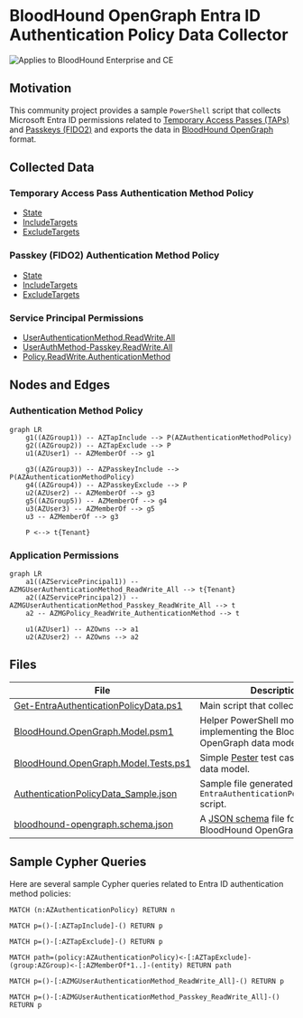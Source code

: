 # BloodHound OpenGraph Entra ID Authentication Policy Data Collector

![Applies to BloodHound Enterprise and CE](https://mintlify.s3.us-west-1.amazonaws.com/specterops/assets/enterprise-AND-community-edition-pill-tag.svg)

## Motivation

This community project provides a sample `PowerShell` script that collects Microsoft Entra ID permissions related
to [Temporary Access Passes (TAPs)](https://learn.microsoft.com/en-us/entra/identity/authentication/howto-authentication-temporary-access-pass)
and [Passkeys (FIDO2)](https://learn.microsoft.com/en-us/entra/identity/authentication/how-to-enable-passkey-fido2)
and exports the data in [BloodHound OpenGraph](https://specterops.io/opengraph/) format.

## Collected Data

### Temporary Access Pass Authentication Method Policy

- [State](https://learn.microsoft.com/en-us/graph/api/temporaryaccesspassauthenticationmethodconfiguration-get?view=graph-rest-1.0&tabs=http)
- [IncludeTargets](https://learn.microsoft.com/en-us/graph/api/resources/temporaryaccesspassauthenticationmethodconfiguration?view=graph-rest-1.0#relationships)
- [ExcludeTargets](https://learn.microsoft.com/en-us/graph/api/resources/temporaryaccesspassauthenticationmethodconfiguration?view=graph-rest-1.0#properties)

### Passkey (FIDO2) Authentication Method Policy

- [State](https://learn.microsoft.com/en-us/graph/api/fido2authenticationmethodconfiguration-get?view=graph-rest-1.0&tabs=http)
- [IncludeTargets](https://learn.microsoft.com/en-us/graph/api/resources/fido2authenticationmethodconfiguration?view=graph-rest-1.0#relationships)
- [ExcludeTargets](https://learn.microsoft.com/en-us/graph/api/resources/fido2authenticationmethodconfiguration?view=graph-rest-1.0#properties)

### Service Principal Permissions

- [UserAuthenticationMethod.ReadWrite.All](https://learn.microsoft.com/en-us/graph/permissions-reference#userauthenticationmethodreadwriteall)
- [UserAuthMethod-Passkey.ReadWrite.All](https://learn.microsoft.com/en-us/graph/permissions-reference#userauthmethod-passkeyreadwriteall)
- [Policy.ReadWrite.AuthenticationMethod](https://learn.microsoft.com/en-us/graph/permissions-reference#policyreadwriteauthenticationmethod)

## Nodes and Edges

### Authentication Method Policy

```mermaid
graph LR
    g1((AZGroup1)) -- AZTapInclude --> P(AZAuthenticationMethodPolicy)
    g2((AZGroup2)) -- AZTapExclude --> P
    u1(AZUser1) -- AZMemberOf --> g1

    g3((AZGroup3)) -- AZPasskeyInclude --> P(AZAuthenticationMethodPolicy)
    g4((AZGroup4)) -- AZPasskeyExclude --> P
    u2(AZUser2) -- AZMemberOf --> g3
    g5((AZGroup5)) -- AZMemberOf --> g4
    u3(AZUser3) -- AZMemberOf --> g5
    u3 -- AZMemberOf --> g3

    P <--> t{Tenant}
```

### Application Permissions

```mermaid
graph LR
    a1((AZServicePrincipal1)) -- AZMGUserAuthenticationMethod_ReadWrite_All --> t{Tenant}
    a2((AZServicePrincipal2)) -- AZMGUserAuthenticationMethod_Passkey_ReadWrite_All --> t
    a2 -- AZMGPolicy_ReadWrite_AuthenticationMethod --> t

    u1(AZUser1) -- AZOwns --> a1
    u2(AZUser2) -- AZOwns --> a2
```

## Files

| File                                    | Description                                                                  |
|-----------------------------------------|------------------------------------------------------------------------------|
| [Get-EntraAuthenticationPolicyData.ps1] | Main script that collects the data.                                          |
| [BloodHound.OpenGraph.Model.psm1]       | Helper PowerShell module implementing the BloodHound OpenGraph data model.   |
| [BloodHound.OpenGraph.Model.Tests.ps1]  | Simple [Pester] test cases for the data model.                               |
| [AuthenticationPolicyData_Sample.json]  | Sample file generated by the `Get-EntraAuthenticationPolicyData.ps1` script. |
| [bloodhound-opengraph.schema.json]      | A [JSON schema] file for BloodHound OpenGraph.                               |

[Get-EntraAuthenticationPolicyData.ps1]: ./Get-EntraAuthenticationPolicyData.ps1
[BloodHound.OpenGraph.Model.psm1]: ./BloodHound.OpenGraph.Model.psm1
[BloodHound.OpenGraph.Model.Tests.ps1]: ./BloodHound.OpenGraph.Model.Tests.ps1
[AuthenticationPolicyData_Sample.json]: ./AuthenticationPolicyData_Sample.json
[bloodhound-opengraph.schema.json]: ./bloodhound-opengraph.schema.json
[Pester]: https://pester.dev/
[JSON schema]: https://json-schema.org/learn/getting-started-step-by-step

## Sample Cypher Queries

Here are several sample Cypher queries related to Entra ID authentication method policies:

```cypher
MATCH (n:AZAuthenticationPolicy) RETURN n
```

```cypher
MATCH p=()-[:AZTapInclude]-() RETURN p
```

```cypher
MATCH p=()-[:AZTapExclude]-() RETURN p
```

```cypher
MATCH path=(policy:AZAuthenticationPolicy)<-[:AZTapExclude]-(group:AZGroup)<-[:AZMemberOf*1..]-(entity) RETURN path
```

```cypher
MATCH p=()-[:AZMGUserAuthenticationMethod_ReadWrite_All]-() RETURN p
```

```cypher
MATCH p=()-[:AZMGUserAuthenticationMethod_Passkey_ReadWrite_All]-() RETURN p
```

